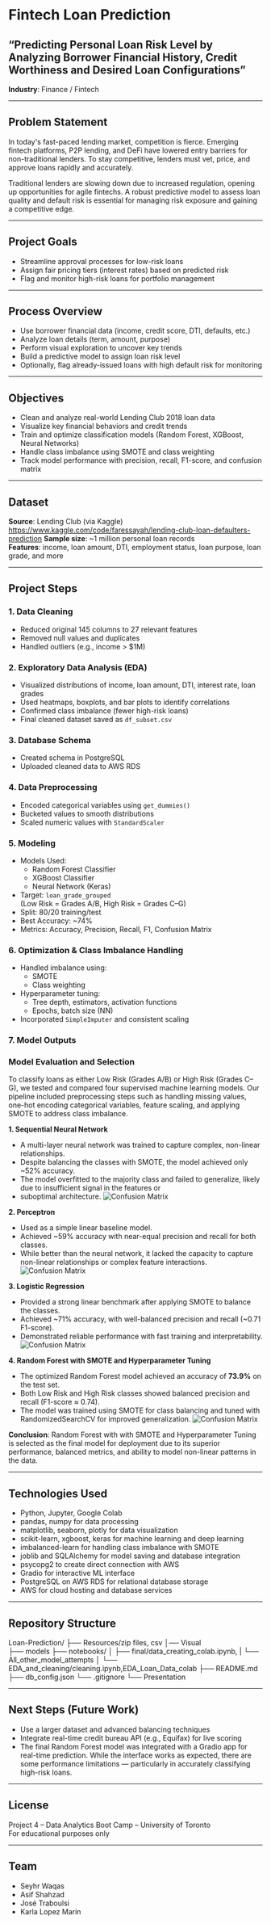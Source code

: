# Fintech Loan Prediction

## “Predicting Personal Loan Risk Level by Analyzing Borrower Financial History, Credit Worthiness and Desired Loan Configurations”

**Industry**: Finance / Fintech

---

## Problem Statement

In today's fast-paced lending market, competition is fierce. Emerging fintech platforms, P2P lending, and DeFi have lowered entry barriers for non-traditional lenders. To stay competitive, lenders must vet, price, and approve loans rapidly and accurately.

Traditional lenders are slowing down due to increased regulation, opening up opportunities for agile fintechs. A robust predictive model to assess loan quality and default risk is essential for managing risk exposure and gaining a competitive edge.

---

## Project Goals

- Streamline approval processes for low-risk loans
- Assign fair pricing tiers (interest rates) based on predicted risk
- Flag and monitor high-risk loans for portfolio management

---

## Process Overview

- Use borrower financial data (income, credit score, DTI, defaults, etc.)
- Analyze loan details (term, amount, purpose)
- Perform visual exploration to uncover key trends
- Build a predictive model to assign loan risk level
- Optionally, flag already-issued loans with high default risk for monitoring

---

## Objectives

- Clean and analyze real-world Lending Club 2018 loan data
- Visualize key financial behaviors and credit trends
- Train and optimize classification models (Random Forest, XGBoost, Neural Networks)
- Handle class imbalance using SMOTE and class weighting
- Track model performance with precision, recall, F1-score, and confusion matrix

---

## Dataset

**Source**: Lending Club (via Kaggle)  
https://www.kaggle.com/code/faressayah/lending-club-loan-defaulters-prediction
**Sample size**: ~1 million personal loan records  
**Features**: income, loan amount, DTI, employment status, loan purpose, loan grade, and more

---

## Project Steps

### 1. Data Cleaning
- Reduced original 145 columns to 27 relevant features
- Removed null values and duplicates
- Handled outliers (e.g., income > $1M)

### 2. Exploratory Data Analysis (EDA)
- Visualized distributions of income, loan amount, DTI, interest rate, loan grades
- Used heatmaps, boxplots, and bar plots to identify correlations
- Confirmed class imbalance (fewer high-risk loans)
- Final cleaned dataset saved as `df_subset.csv`

### 3. Database Schema
- Created schema in PostgreSQL
- Uploaded cleaned data to AWS RDS

### 4. Data Preprocessing
- Encoded categorical variables using `get_dummies()`
- Bucketed values to smooth distributions
- Scaled numeric values with `StandardScaler`

### 5. Modeling
- Models Used:
  - Random Forest Classifier
  - XGBoost Classifier
  - Neural Network (Keras)
- Target: `loan_grade_grouped`  
  (Low Risk = Grades A/B, High Risk = Grades C–G)
- Split: 80/20 training/test
- Best Accuracy: ~74%
- Metrics: Accuracy, Precision, Recall, F1, Confusion Matrix

### 6. Optimization & Class Imbalance Handling
- Handled imbalance using:
  - SMOTE
  - Class weighting
- Hyperparameter tuning:
  - Tree depth, estimators, activation functions
  - Epochs, batch size (NN)
- Incorporated `SimpleImputer` and consistent scaling

### 7. Model Outputs
### Model Evaluation and Selection

To classify loans as either Low Risk (Grades A/B) or High Risk (Grades C–G), we tested and compared four supervised machine learning models. Our pipeline included preprocessing steps such as handling missing values, one-hot encoding categorical variables, feature scaling, and applying SMOTE to address class imbalance.

**1. Sequential Neural Network**
- A multi-layer neural network was trained to capture complex, non-linear relationships.
- Despite balancing the classes with SMOTE, the model achieved only ~52% accuracy.
- The model overfitted to the majority class and failed to generalize, likely due to insufficient signal in the features or
- suboptimal architecture.
![Confusion Matrix](/Visual/sequential_report.png)


**2. Perceptron**
- Used as a simple linear baseline model.
- Achieved ~59% accuracy with near-equal precision and recall for both classes.
- While better than the neural network, it lacked the capacity to capture non-linear relationships or complex feature interactions.
![Confusion Matrix](Visual/Perceptron_report.png)


**3. Logistic Regression**
- Provided a strong linear benchmark after applying SMOTE to balance the classes.
- Achieved ~71% accuracy, with well-balanced precision and recall (~0.71 F1-score).
- Demonstrated reliable performance with fast training and interpretability.
 ![Confusion Matrix](Visual/logistic.png)

**4. Random Forest with SMOTE and Hyperparameter Tuning**
- The optimized Random Forest model achieved an accuracy of **73.9%** on the test set.  
- Both Low Risk and High Risk classes showed balanced precision and recall (F1-score ≈ 0.74).  
- The model was trained using SMOTE for class balancing and tuned with RandomizedSearchCV for   improved generalization.
 ![Confusion Matrix](Visual/tuned_random_forest.png)

 **Conclusion**: Random Forest with with SMOTE and Hyperparameter Tuning is selected as the final model for deployment due to its superior performance, balanced metrics, and ability to model non-linear patterns in the data.


---

## Technologies Used

- Python, Jupyter, Google Colab
- pandas, numpy for data processing
- matplotlib, seaborn, plotly for data visualization
- scikit-learn, xgboost, keras for machine learning and deep learning
- imbalanced-learn for handling class imbalance with SMOTE
- joblib and SQLAlchemy for model saving and database integration
- psycopg2 to create direct connection with AWS
- Gradio for interactive ML interface
- PostgreSQL on AWS RDS for relational database storage
- AWS for cloud hosting and database services

---

## Repository Structure
Loan-Prediction/
├── Resources/zip files, csv
│── Visual   
├── models 
├── notebooks/
│   ├── final/data_creating_colab.ipynb,
|   └── All_other_model_attempts
│   └── EDA_and_cleaning/cleaning.ipynb,EDA_Loan_Data_colab
├── README.md
├── db_config.json
└── .gitignore
└── Presentation

---

## Next Steps (Future Work)

- Use a larger dataset and advanced balancing techniques
- Integrate real-time credit bureau API (e.g., Equifax) for live scoring
- The final Random Forest model was integrated with a Gradio app for real-time prediction. While the interface works as expected, there are some performance limitations — 
  particularly in accurately classifying high-risk loans.

---

## License

Project 4 – Data Analytics Boot Camp – University of Toronto  
For educational purposes only

---

## Team

- Seyhr Waqas  
- Asif Shahzad  
- José Traboulsi  
- Karla Lopez Marin
